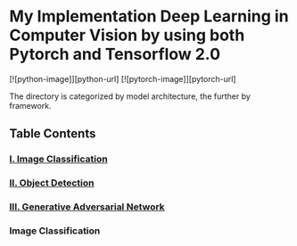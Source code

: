 # My Implementation Deep Learning in Computer Vision by using both Pytorch and Tensorflow 2.0

[![python-image]][python-url]
[![pytorch-image]][pytorch-url]


The directory is categorized by model architecture, the further by framework. 

## Table Contents
### [I. Image Classification](#image-classification)
### [II. Object Detection](#object-detection)
### [III. Generative Adversarial Network](#generative-adversarial-network)

### Image Classification
